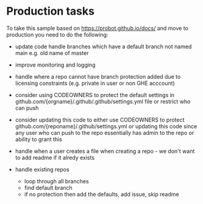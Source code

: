 # Production tasks
To take this sample based on https://probot.github.io/docs/ and move to production you need to do the following:
- update code handle branches which have a default branch not named main e.g. old name of master
- improve monitoring and logging
- handle where a repo cannot have branch protection added due to licensing constraints (e.g. private in user or non GHE acccount)
- consider using CODEOWNERS to protect the default settings in github.com/{orgname}/.github/.github/settings.yml file or restrict who can push
- consider updating this code to either use CODEOWNERS to protect github.com/{reponame}/.github/settings.yml or updating this code since any user who can push to the repo essentially has admin to the repo or ability to grant this
- handle when a user creates a file when creating a repo - we don't want to add readme if it alredy exists

- handle existing repos
    - loop through all branches
    - find default branch
    - if no protection then add the defaults, add issue, skip readme
